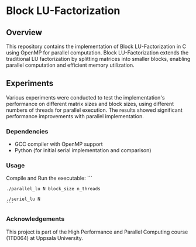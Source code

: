 # Block LU-Factorization

## Overview

This repository contains the implementation of Block LU-Factorization in C using OpenMP for parallel computation. Block LU-Factorization extends the traditional LU factorization by splitting matrices into smaller blocks, enabling parallel computation and efficient memory utilization.


## Experiments

Various experiments were conducted to test the implementation's performance on different matrix sizes and block sizes, using different numbers of threads for parallel execution. The results showed significant performance improvements with parallel implementation.



### Dependencies

- GCC compiler with OpenMP support
- Python (for initial serial implementation and comparison)

### Usage
Compile and Run the executable:
    ```
    
    ./parallel_lu N block_size n_threads
    
    ./seriel_lu N 
    ```

### Acknowledgements

This project is part of the High Performance and Parallel Computing course (1TD064) at Uppsala University.

